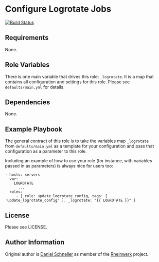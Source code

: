 Configure Logrotate Jobs
=========


[![Build Status](https://travis-ci.org/Rheinwerk/ansible-role-update_logrotate_config.svg?branch=master)](https://travis-ci.org/Rheinwerk/ansible-role-update_logrotate_config)

Requirements
------------

None.


Role Variables
--------------

There is one main variable that drives this role: `_logrotate`. It is a map that contains all configuration and settings for this role.
Please see `defaults/main.yml` for details.

Dependencies
------------

None.


Example Playbook
----------------

The general contract of this role is to take the variables map `_logrotate` from `defaults/main.yml` as a template for your configuration and pass that configuration as a parameter to this role.

Including an example of how to use your role (for instance, with variables passed in as parameters) is always nice for users too:

    - hosts: servers
      var:
        LOGROTATE
          ...
      roles:
         - { role: update_logrotate_config, tags: [ 'update_logrotate_config' ], _logrotate: "{{ LOGROTATE }}" }

License
-------

Please see LICENSE.

Author Information
------------------

Original author is [Daniel Schneller](https://github.com/dschneller) as member of the [Rheinwerk](https://github.com/Rheinwerk) project.

